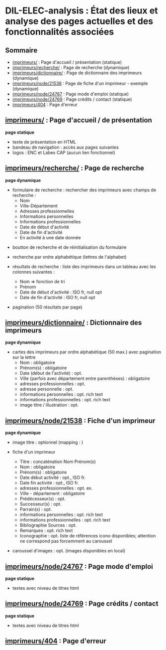 # DIL-ELEC-analysis : État des lieux et analyse des pages actuelles et des fonctionnalités associées

## Sommaire

- [imprimeurs/](#imprimeurs/) : Page d'accueil / présentation (statique)
- [imprimeurs/recherche/](#imprimeurs/recherche/) : Page de recherche (dynamique)
- [imprimeurs/dictionnaire/](#imprimeurs/dictionnaire/) : Page de dictionnaire des imprimeurs (dynamique)
- [imprimeurs/node/21538](#imprimeurs/node/21538) : Page de fiche d'un imprimeur - exemple (dynamique)
- [imprimeurs/node/24767](#imprimeurs/node/24767) : Page mode d'emploi (statique)
- [imprimeurs/node/24769](#imprimeurs/node/24769) : Page crédits / contact (statique)
- [imprimeurs/404](http://elec.enc.sorbonne.fr/imprimeurs/404) : Page d'erreur


## [imprimeurs/](http://elec.enc.sorbonne.fr/imprimeurs/) : Page d'accueil / de présentation

**page statique** 

- texte de présentation en HTML 
- bandeau de navigation : accès aux pages suivantes
- logos : ENC et Labex CAP (aucun lien fonctionnel)


## [imprimeurs/recherche/](http://elec.enc.sorbonne.fr/imprimeurs/recherche/) : Page de recherche

**page dynamique**

- formulaire de recherche : rechercher des imprimeurs avec champs de recherche : 
  - Nom 
  - Ville-Département
  - Adresses professionnelles
  - Informations personnelles
  - Informations professionnelles
  - Date de début d'activité
  - Date de fin d'activité
  - En activité à une date donnée
+ boutton de recherche et de réinitialisation du formulaire

- recherche par ordre alphabétique (lettres de l'alphabet)

- résultats de recherche : liste des imprimeurs dans un tableau avec les colonnes suivantes :
  - Nom  => fonction de tri 
  - Prénom 
  - Date de début d'activité : ISO fr, null opt 
  - Date de fin d'activité : ISO fr, null opt

- pagination (50 résultats par page)

## [imprimeurs/dictionnaire/](http://elec.enc.sorbonne.fr/imprimeurs/dictionnaire/) : Dictionnaire des imprimeurs

**page dynamique**

- cartes des imprimeurs par ordre alphabétique (50 max.) avec pagination sur la lettre
  - Nom : obligatoire
  - Prénom(s) : obligatoire 
  - Date (début de l'activité) : opt.
  - Ville (parfois avec département entre parenthèses) : obligatoire
  - adresses professionnelles :  opt.
  - adresse personnelle : opt.
  - informations personnelles :  opt. rich text
  - informations professionnelles : opt. rich text
  - image titre / illustration : opt.

## [imprimeurs/node/21538](http://elec.enc.sorbonne.fr/imprimeurs/node/21538) : Fiche d'un imprimeur

**page dynamique**

- image titre : optionnel (mapping : )

- fiche d'un imprimeur
  - Titre : concaténation Nom Prénom(s) 
  - Nom : obligatoire 
  - Prénom(s) : obligatoire
  - Date début activité : opt., ISO fr.
  - Date fin activité : opt., ISO fr. 
  - adresses professionnelles : opt. ex. 
  - Ville - département : obligatoire 
  - Prédécesseur(s) : opt.
  - Successeur(s) : opt.
  - Parrain(s) : opt.
  - informations personnelles : opt. rich text
  - informations professionnelles : opt. rich text
  - Bibliographie Sources : opt.
  - Remarques : opt. rich text 
  - Iconographie : opt. liste de références icono disponibles; attention ne correspond pas forcemment au caroussel 

- caroussel d'images : opt. (images disponibles en local)

## [imprimeurs/node/24767](http://elec.enc.sorbonne.fr/imprimeurs/node/24767) : Page mode d'emploi 

**page statique**

- textes avec niveau de titres html 

## [imprimeurs/node/24769](http://elec.enc.sorbonne.fr/imprimeurs/node/24769) : Page crédits / contact

**page statique**

- textes avec niveau de titres html

## [imprimeurs/404](http://elec.enc.sorbonne.fr/imprimeurs/404) : Page d'erreur